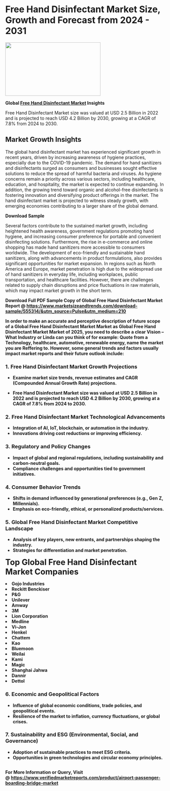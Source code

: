 <H1>Free Hand Disinfectant Market Size, Growth and Forecast from 2024 - 2031</H1><img class="aligncenter size-medium wp-image-584254" src="https://thirdeyenews.in/wp-content/uploads/2024/09/Global-Market-Research-300x168.jpeg" alt="" width="300" height="168" /><p><strong>Global&nbsp;<a href="https://www.marketsizeandtrends.com/download-sample/555314/&amp;utm_source=Pulse&amp;utm_medium=210">Free Hand Disinfectant Market</a> Insights</strong></p><p>Free Hand Disinfectant Market size was valued at USD 2.5 Billion in 2022 and is projected to reach USD 4.2 Billion by 2030, growing at a CAGR of 7.8% from 2024 to 2030.</p><p><h2>Market Growth Insights</h2> <p>The global hand disinfectant market has experienced significant growth in recent years, driven by increasing awareness of hygiene practices, especially due to the COVID-19 pandemic. The demand for hand sanitizers and disinfectants surged as consumers and businesses sought effective solutions to reduce the spread of harmful bacteria and viruses. As hygiene concerns remain a priority across various sectors, including healthcare, education, and hospitality, the market is expected to continue expanding. In addition, the growing trend toward organic and alcohol-free disinfectants is fostering innovation and diversifying product offerings in the market. The hand disinfectant market is projected to witness steady growth, with emerging economies contributing to a larger share of the global demand.</p> <p><strong>Download Sample</strong></p> <p>Several factors contribute to the sustained market growth, including heightened health awareness, government regulations promoting hand hygiene, and increasing consumer preference for portable and convenient disinfecting solutions. Furthermore, the rise in e-commerce and online shopping has made hand sanitizers more accessible to consumers worldwide. The development of eco-friendly and sustainable hand sanitizers, along with advancements in product formulations, also provides significant opportunities for market expansion. In regions such as North America and Europe, market penetration is high due to the widespread use of hand sanitizers in everyday life, including workplaces, public transportation, and healthcare facilities. However, there are challenges related to supply chain disruptions and price fluctuations in raw materials, which may impact market growth in the short term.</p> <p><strong></p><p><span class=""><strong>Download Full PDF Sample Copy of Global Free Hand Disinfectant Market Report</strong> @ <a href="https://www.marketsizeandtrends.com/download-sample/555314/&amp;utm_source=Pulse&amp;utm_medium=210" target="_blank">https://www.marketsizeandtrends.com/download-sample/555314/&amp;utm_source=Pulse&amp;utm_medium=210</a></span></p><p>In order to make an accurate and perceptive description of future scope of a Global&nbsp;Free Hand Disinfectant Market Market as Global&nbsp;Free Hand Disinfectant Market Market of 2025, you need to describe a clear Vision &ndash; What Industry or Linda can you think of for example: Quote from a Technology, healthcare, automotive, renewable energy, name the market you are Reffering to. However, some general trends and factors usually impact market reports and their future outlook include:</p><h3>1.&nbsp;<strong>Free Hand Disinfectant Market Growth Projections</strong></h3><ul><li>Examine market size trends, revenue estimates and CAGR (Compounded Annual Growth Rate) projections.</li><li><p>Free Hand Disinfectant Market size was valued at USD 2.5 Billion in 2022 and is projected to reach USD 4.2 Billion by 2030, growing at a CAGR of 7.8% from 2024 to 2030.</p></li></ul><h3>2.&nbsp;<strong>Free Hand Disinfectant Market Technological Advancements</strong></h3><ul><li>Integration of AI, IoT, blockchain, or automation in the industry.</li><li>Innovations driving cost reductions or improving efficiency.</li></ul><h3>3.&nbsp;<strong>Regulatory and Policy Changes</strong></h3><ul><li>Impact of global and regional regulations, including sustainability and carbon-neutral goals.</li><li>Compliance challenges and opportunities tied to government initiatives.</li></ul><h3>4.&nbsp;<strong>Consumer Behavior Trends</strong></h3><ul><li>Shifts in demand influenced by generational preferences (e.g., Gen Z, Millennials).</li><li>Emphasis on eco-friendly, ethical, or personalized products/services.</li></ul><h3>5.&nbsp;<strong>Global Free Hand Disinfectant Market Competitive Landscape</strong></h3><ul><li>Analysis of key players, new entrants, and partnerships shaping the industry.</li><li>Strategies for differentiation and market penetration.</li></ul><p data-pm-slice="1 1 []"><span style="color: inherit; font-family: inherit; font-size: 25px;">Top Global Free Hand Disinfectant Market Companies</span></p><div class="" data-test-id=""><p><li>Gojo Industries</li><li> Reckitt Benckiser</li><li> P&G</li><li> Unilever</li><li> Amway</li><li> 3M</li><li> Lion Corporation</li><li> Medline</li><li> Vi-Jon</li><li> Henkel</li><li> Chattem</li><li> Kao</li><li> Bluemoon</li><li> Weilai</li><li> Kami</li><li> Magic</li><li> Shanghai Jahwa</li><li> Dannir</li><li> Dettol</li></p></div><h3>6.&nbsp;<strong>Economic and Geopolitical Factors</strong></h3><ul><li>Influence of global economic conditions, trade policies, and geopolitical events.</li><li>Resilience of the market to inflation, currency fluctuations, or global crises.</li></ul><h3>7.&nbsp;<strong>Sustainability and ESG (Environmental, Social, and Governance)</strong></h3><ul><li>Adoption of sustainable practices to meet ESG criteria.</li><li>Opportunities in green technologies and circular economy principles.</li></ul><h2><strong style="font-size: 14px;">For More Information or Query, Visit @&nbsp;</strong><a style="background-color: #ffffff; font-size: 14px;" href="https://www.marketsizeandtrends.com/report/free-hand-disinfectant-market/" target="_blank">https://www.verifiedmarketreports.com/product/airport-passenger-boarding-bridge-market</a></h2>
